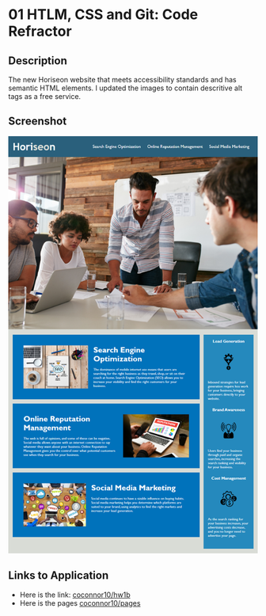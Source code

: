 # 01 HTLM, CSS and Git: Code Refractor

## Description

The new Horiseon website that meets accessibility standards and has semantic HTML elements. I updated the images to contain descritive alt tags as a free service.

## Screenshot

![The Horiseon webpage includes a navigation bar, a header image, and cards with text and images at the bottom of the page.](./assets/images/01-html-css-git-homework-demo.png)

## Links to Application

- Here is the link: [coconnor10/hw1b](https://github.com/coconnor10/hw1b)
- Here is the pages [coconnor10/pages](https://coconnor10.github.io/hw1b/)
